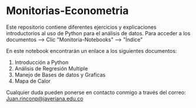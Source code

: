 # Monitorias-Econometria 

Este repositorio contiene diferentes ejercicios y explicaciones introductorios al uso de Python para el análisis de datos. Para acceder a los documentos --> Clic "Monitoria-Notebooks" --> "Índice"

En este notebook encontrarán un enlace a los siguientes documentos:

1. Introducción a Python
2. Análisis de Regresión Multiple
3. Manejo de Bases de datos y Graficas
4. Mapa de Calor


Cualquier duda pueden ponerse en contacto conmigo a través del correo: Juan.rinconp@javeriana.edu.co